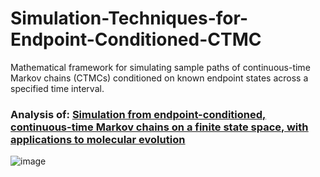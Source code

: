 # Simulation-Techniques-for-Endpoint-Conditioned-CTMC
Mathematical framework for simulating sample paths of continuous-time Markov chains (CTMCs) conditioned on known endpoint states across a specified time interval.

### Analysis of: <u> [Simulation from endpoint-conditioned, continuous-time Markov chains on a finite state space, with applications to molecular evolution](https://arxiv.org/abs/0910.1683) </u>
![image](https://github.com/user-attachments/assets/00d59576-3b67-46de-b5e4-5370bfca1f54)
